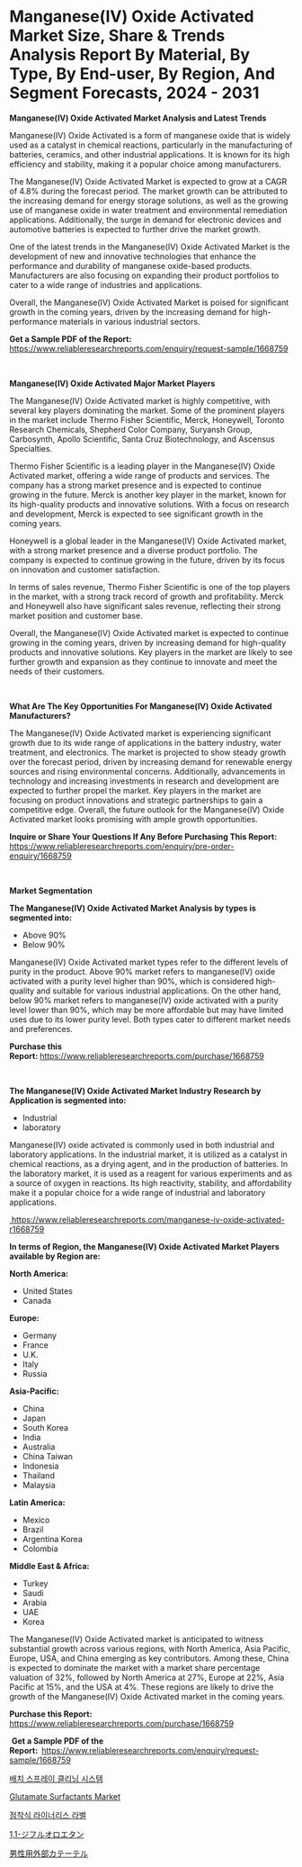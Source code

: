 <p><h1>Manganese(IV) Oxide Activated Market Size, Share & Trends Analysis Report By Material, By Type, By End-user, By Region, And Segment Forecasts, 2024 - 2031</h1></p><p><strong>Manganese(IV) Oxide Activated Market Analysis and Latest Trends</strong></p>
<p><p>Manganese(IV) Oxide Activated is a form of manganese oxide that is widely used as a catalyst in chemical reactions, particularly in the manufacturing of batteries, ceramics, and other industrial applications. It is known for its high efficiency and stability, making it a popular choice among manufacturers.</p><p>The Manganese(IV) Oxide Activated Market is expected to grow at a CAGR of 4.8% during the forecast period. The market growth can be attributed to the increasing demand for energy storage solutions, as well as the growing use of manganese oxide in water treatment and environmental remediation applications. Additionally, the surge in demand for electronic devices and automotive batteries is expected to further drive the market growth.</p><p>One of the latest trends in the Manganese(IV) Oxide Activated Market is the development of new and innovative technologies that enhance the performance and durability of manganese oxide-based products. Manufacturers are also focusing on expanding their product portfolios to cater to a wide range of industries and applications.</p><p>Overall, the Manganese(IV) Oxide Activated Market is poised for significant growth in the coming years, driven by the increasing demand for high-performance materials in various industrial sectors.</p></p>
<p><strong>Get a Sample PDF of the Report:&nbsp;</strong> <a href="https://www.reliableresearchreports.com/enquiry/request-sample/1668759">https://www.reliableresearchreports.com/enquiry/request-sample/1668759</a></p>
<p>&nbsp;</p>
<p><strong>Manganese(IV) Oxide Activated Major Market Players</strong></p>
<p><p>The Manganese(IV) Oxide Activated market is highly competitive, with several key players dominating the market. Some of the prominent players in the market include Thermo Fisher Scientific, Merck, Honeywell, Toronto Research Chemicals, Shepherd Color Company, Suryansh Group, Carbosynth, Apollo Scientific, Santa Cruz Biotechnology, and Ascensus Specialties.</p><p>Thermo Fisher Scientific is a leading player in the Manganese(IV) Oxide Activated market, offering a wide range of products and services. The company has a strong market presence and is expected to continue growing in the future. Merck is another key player in the market, known for its high-quality products and innovative solutions. With a focus on research and development, Merck is expected to see significant growth in the coming years.</p><p>Honeywell is a global leader in the Manganese(IV) Oxide Activated market, with a strong market presence and a diverse product portfolio. The company is expected to continue growing in the future, driven by its focus on innovation and customer satisfaction.</p><p>In terms of sales revenue, Thermo Fisher Scientific is one of the top players in the market, with a strong track record of growth and profitability. Merck and Honeywell also have significant sales revenue, reflecting their strong market position and customer base.</p><p>Overall, the Manganese(IV) Oxide Activated market is expected to continue growing in the coming years, driven by increasing demand for high-quality products and innovative solutions. Key players in the market are likely to see further growth and expansion as they continue to innovate and meet the needs of their customers.</p></p>
<p>&nbsp;</p>
<p><strong>What Are The Key Opportunities For Manganese(IV) Oxide Activated Manufacturers?</strong></p>
<p><p>The Manganese(IV) Oxide Activated market is experiencing significant growth due to its wide range of applications in the battery industry, water treatment, and electronics. The market is projected to show steady growth over the forecast period, driven by increasing demand for renewable energy sources and rising environmental concerns. Additionally, advancements in technology and increasing investments in research and development are expected to further propel the market. Key players in the market are focusing on product innovations and strategic partnerships to gain a competitive edge. Overall, the future outlook for the Manganese(IV) Oxide Activated market looks promising with ample growth opportunities.</p></p>
<p><strong>Inquire or Share Your Questions If Any Before Purchasing This Report:</strong> <a href="https://www.reliableresearchreports.com/enquiry/pre-order-enquiry/1668759">https://www.reliableresearchreports.com/enquiry/pre-order-enquiry/1668759</a></p>
<p>&nbsp;</p>
<p><strong>Market Segmentation</strong></p>
<p><strong>The Manganese(IV) Oxide Activated Market Analysis by types is segmented into:</strong></p>
<p><ul><li>Above 90%</li><li>Below 90%</li></ul></p>
<p><p>Manganese(IV) Oxide Activated market types refer to the different levels of purity in the product. Above 90% market refers to manganese(IV) oxide activated with a purity level higher than 90%, which is considered high-quality and suitable for various industrial applications. On the other hand, below 90% market refers to manganese(IV) oxide activated with a purity level lower than 90%, which may be more affordable but may have limited uses due to its lower purity level. Both types cater to different market needs and preferences.</p></p>
<p><strong>Purchase this Report:&nbsp;</strong><a href="https://www.reliableresearchreports.com/purchase/1668759">https://www.reliableresearchreports.com/purchase/1668759</a></p>
<p>&nbsp;</p>
<p><strong>The Manganese(IV) Oxide Activated Market Industry Research by Application is segmented into:</strong></p>
<p><ul><li>Industrial</li><li>laboratory</li></ul></p>
<p><p>Manganese(IV) oxide activated is commonly used in both industrial and laboratory applications. In the industrial market, it is utilized as a catalyst in chemical reactions, as a drying agent, and in the production of batteries. In the laboratory market, it is used as a reagent for various experiments and as a source of oxygen in reactions. Its high reactivity, stability, and affordability make it a popular choice for a wide range of industrial and laboratory applications.</p></p>
<p><a href="https://www.reliableresearchreports.com/manganese-iv-oxide-activated-r1668759">&nbsp;https://www.reliableresearchreports.com/manganese-iv-oxide-activated-r1668759</a></p>
<p><strong>In terms of Region, the Manganese(IV) Oxide Activated Market Players available by Region are:</strong></p>
<p>
    <p> <strong> North America: </strong>
        <ul>
            <li>United States</li>
            <li>Canada</li>
        </ul>
        </p> 
    <p> <strong> Europe: </strong>
        <ul>
            <li>Germany</li>
            <li>France</li>
            <li>U.K.</li>
            <li>Italy</li>
            <li>Russia</li>
        </ul>
        </p> 
    <p> <strong> Asia-Pacific: </strong>
        <ul>
            <li>China</li>
            <li>Japan</li>
            <li>South Korea</li>
            <li>India</li>
            <li>Australia</li>
            <li>China Taiwan</li>
            <li>Indonesia</li>
            <li>Thailand</li>
            <li>Malaysia</li>
        </ul>
        </p> 
    <p> <strong> Latin America: </strong>
        <ul>
            <li>Mexico</li>
            <li>Brazil</li>
            <li>Argentina Korea</li>
            <li>Colombia</li>
        </ul>
        </p> 
    <p> <strong> Middle East & Africa: </strong>
        <ul>
            <li>Turkey</li>
            <li>Saudi</li>
            <li>Arabia</li>
            <li>UAE</li>
            <li>Korea</li>
        </ul>
    </p>
    </p>
<p><p>The Manganese(IV) Oxide Activated market is anticipated to witness substantial growth across various regions, with North America, Asia Pacific, Europe, USA, and China emerging as key contributors. Among these, China is expected to dominate the market with a market share percentage valuation of 32%, followed by North America at 27%, Europe at 22%, Asia Pacific at 15%, and the USA at 4%. These regions are likely to drive the growth of the Manganese(IV) Oxide Activated market in the coming years.</p></p>
<p><strong>Purchase this Report: </strong><a href="https://www.reliableresearchreports.com/purchase/1668759">https://www.reliableresearchreports.com/purchase/1668759</a></p>
<p>&nbsp;<strong>Get a Sample PDF of the Report:&nbsp;&nbsp;</strong><a href="https://www.reliableresearchreports.com/enquiry/request-sample/1668759">https://www.reliableresearchreports.com/enquiry/request-sample/1668759</a></p>
<p><strong></strong></p>
<p><p><a href="https://medium.com/@elod.85/2024%EB%85%84%EB%B6%80%ED%84%B0-2031%EB%85%84%EA%B9%8C%EC%A7%80%EC%9D%98-%EA%B8%80%EB%A1%9C%EB%B2%8C-%EB%B0%B0%EC%B9%98-%EC%8A%A4%ED%94%84%EB%A0%88%EC%9D%B4-%EC%B2%AD%EC%86%8C-%EC%8B%9C%EC%8A%A4%ED%85%9C-%EC%8B%9C%EC%9E%A5-%EA%B8%B0%ED%9A%8C-%EB%B0%8F-%EC%98%88%EC%B8%A1-22b7bc426d8c">배치 스프레이 클리닝 시스템</a></p><p><a href="https://github.com/JennyferFeil2023/Market-Research-Report-List-1/blob/main/glutamate-surfactants-market.md">Glutamate Surfactants Market</a></p><p><a href="https://medium.com/@axintepreda1/2031%EB%85%84%EA%B9%8C%EC%A7%80%EC%9D%98-%EC%A0%90%EC%B0%A9%EC%A0%9C-%EB%9D%BC%EC%9D%B4%EB%84%88-%EC%97%86%EB%8A%94-%EB%9D%BC%EB%B2%A8-%EC%8B%9C%EC%9E%A5-%EC%A0%84%EB%A7%9D%EA%B3%BC-%EC%98%88%EC%B8%A1-3406c5ad4423">점착식 라이너리스 라벨</a></p><p><a href="https://medium.com/@loganchynna/1-1-%E3%82%B8%E3%83%95%E3%83%AB%E3%82%AA%E3%83%AD%E3%82%A8%E3%82%BF%E3%83%B3%E5%B8%82%E5%A0%B4%E3%81%AE%E8%A6%8F%E6%A8%A1%E3%81%A8%E3%82%B7%E3%82%A7%E3%82%A2%E5%88%86%E6%9E%90-%E6%88%90%E9%95%B7%E3%83%88%E3%83%AC%E3%83%B3%E3%83%89%E3%81%A8%E4%BA%88%E6%B8%AC-2024%E5%B9%B4-2031%E5%B9%B4-29d01108855d">1,1-ジフルオロエタン</a></p><p><a href="https://medium.com/@bobbieratke2023/%E7%94%B7%E6%80%A7%E7%94%A8%E5%A4%96%E9%83%A8%E3%82%AB%E3%83%86%E3%83%BC%E3%83%86%E3%83%AB%E5%B8%82%E5%A0%B4%E3%81%AE%E8%A6%8F%E6%A8%A1-%E3%82%B7%E3%82%A7%E3%82%A2-%E3%83%88%E3%83%AC%E3%83%B3%E3%83%89%E5%88%86%E6%9E%90%E3%83%AC%E3%83%9D%E3%83%BC%E3%83%88-%E8%A3%BD%E5%93%81%E5%88%A5-%E3%83%AF%E3%83%B3%E3%82%AA%E3%83%95%E3%82%AB%E3%83%86%E3%83%BC%E3%83%86%E3%83%AB-%E5%86%8D%E5%88%A9%E7%94%A8%E5%8F%AF%E8%83%BD%E3%81%AA%E3%82%AB%E3%83%86%E3%83%BC%E3%83%86%E3%83%AB-%E3%81%8A%E3%82%88%E3%81%B3%E3%82%BB%E3%82%B0%E3%83%A1%E3%83%B3%E3%83%88%E4%BA%88%E6%B8%AC-2024%E5%B9%B4-2031%E5%B9%B4-fd2dd3178abb">男性用外部カテーテル</a></p></p>